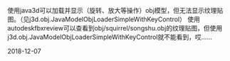 使用java3d可以加载并显示（旋转、放大等操作）obj模型，但无法显示纹理贴图。（见j3d.obj.JavaModelObjLoaderSimpleWithKeyControl）
使用autodeskfbxreview可以查看到obj/squirrel/songshu.obj的纹理贴图，但使用j3d.obj.JavaModelObjLoaderSimpleWithKeyControl就不能看到，哎……

2018-12-07